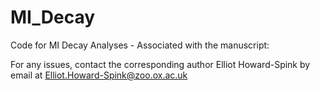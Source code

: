 # MI_Decay
Code for MI Decay Analyses - Associated with the manuscript: 

For any issues, contact the corresponding author Elliot Howard-Spink by email at Elliot.Howard-Spink@zoo.ox.ac.uk

